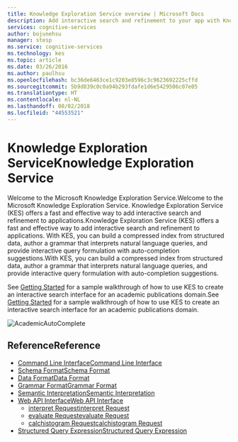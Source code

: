 ```yaml
---
title: Knowledge Exploration Service overview | Microsoft Docs
description: Add interactive search and refinement to your app with Knowledge Exploration Service (KES) in Cognitive Services.
services: cognitive-services
author: bojunehsu
manager: stesp
ms.service: cognitive-services
ms.technology: kes
ms.topic: article
ms.date: 03/26/2016
ms.author: paulhsu
ms.openlocfilehash: bc36de6463ce1c9203e8596c3c9623692225cffd
ms.sourcegitcommit: 5b9d839c0c0a94b293fdafe1d6e5429506c07e05
ms.translationtype: HT
ms.contentlocale: nl-NL
ms.lasthandoff: 08/02/2018
ms.locfileid: "44553521"
---
```

# <a name="knowledge-exploration-service"></a><span data-ttu-id="b30a1-103">Knowledge Exploration Service</span><span class="sxs-lookup"><span data-stu-id="b30a1-103">Knowledge Exploration Service</span></span>
<span data-ttu-id="b30a1-104">Welcome to the Microsoft Knowledge Exploration Service.</span><span class="sxs-lookup"><span data-stu-id="b30a1-104">Welcome to the Microsoft Knowledge Exploration Service.</span></span>  <span data-ttu-id="b30a1-105">Knowledge Exploration Service (KES) offers a fast and effective way to add interactive search and refinement to applications.</span><span class="sxs-lookup"><span data-stu-id="b30a1-105">Knowledge Exploration Service (KES) offers a fast and effective way to add interactive search and refinement to applications.</span></span>  <span data-ttu-id="b30a1-106">With KES, you can build a compressed index from structured data, author a grammar that interprets natural language queries, and provide interactive query formulation with auto-completion suggestions.</span><span class="sxs-lookup"><span data-stu-id="b30a1-106">With KES, you can build a compressed index from structured data, author a grammar that interprets natural language queries, and provide interactive query formulation with auto-completion suggestions.</span></span>

<span data-ttu-id="b30a1-107">See [Getting Started](GettingStarted.md) for a sample walkthrough of how to use KES to create an interactive search interface for an academic publications domain.</span><span class="sxs-lookup"><span data-stu-id="b30a1-107">See [Getting Started](GettingStarted.md) for a sample walkthrough of how to use KES to create an interactive search interface for an academic publications domain.</span></span>

![AcademicAutoComplete](https://docstestmedia1.blob.core.windows.net/azure-media/articles/cognitive-services/KES/AutoComplete.png)

## <a name="reference"></a><span data-ttu-id="b30a1-109">Reference</span><span class="sxs-lookup"><span data-stu-id="b30a1-109">Reference</span></span>
* [<span data-ttu-id="b30a1-110">Command Line Interface</span><span class="sxs-lookup"><span data-stu-id="b30a1-110">Command Line Interface</span></span>](CommandLine.md)
* [<span data-ttu-id="b30a1-111">Schema Format</span><span class="sxs-lookup"><span data-stu-id="b30a1-111">Schema Format</span></span>](SchemaFormat.md)
* [<span data-ttu-id="b30a1-112">Data Format</span><span class="sxs-lookup"><span data-stu-id="b30a1-112">Data Format</span></span>](DataFormat.md)
* [<span data-ttu-id="b30a1-113">Grammar Format</span><span class="sxs-lookup"><span data-stu-id="b30a1-113">Grammar Format</span></span>](GrammarFormat.md)
* [<span data-ttu-id="b30a1-114">Semantic Interpretation</span><span class="sxs-lookup"><span data-stu-id="b30a1-114">Semantic Interpretation</span></span>](SemanticInterpretation.md)
* [<span data-ttu-id="b30a1-115">Web API Interface</span><span class="sxs-lookup"><span data-stu-id="b30a1-115">Web API Interface</span></span>](WebAPI.md)
  * [<span data-ttu-id="b30a1-116">interpret Request</span><span class="sxs-lookup"><span data-stu-id="b30a1-116">interpret Request</span></span>](interpretMethod.md)
  * [<span data-ttu-id="b30a1-117">evaluate Request</span><span class="sxs-lookup"><span data-stu-id="b30a1-117">evaluate Request</span></span>](evaluateMethod.md)
  * [<span data-ttu-id="b30a1-118">calchistogram Request</span><span class="sxs-lookup"><span data-stu-id="b30a1-118">calchistogram Request</span></span>](calchistogramMethod.md)
* [<span data-ttu-id="b30a1-119">Structured Query Expression</span><span class="sxs-lookup"><span data-stu-id="b30a1-119">Structured Query Expression</span></span>](Expressions.md)


